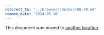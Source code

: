 ```yaml
---
redirect_to: '../browser/checks/798.78.md'
remove_date: '2024-05-16'
---
```


This document was moved to [another location](../browser/checks/798.78.md).

<!-- This redirect file can be deleted after 2024-05-16. -->
<!-- Redirects that point to other docs in the same project expire in three months. -->
<!-- Redirects that point to docs in a different project or site (for example, link is not relative and starts with `https:`) expire in one year. -->
<!-- Before deletion, see: https://docs.gitlab.com/ee/development/documentation/redirects.html -->

